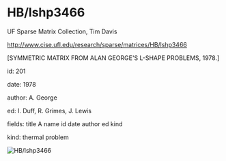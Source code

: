 # HB/lshp3466

 UF Sparse Matrix Collection, Tim Davis

 http://www.cise.ufl.edu/research/sparse/matrices/HB/lshp3466

 [SYMMETRIC MATRIX FROM ALAN GEORGE'S L-SHAPE PROBLEMS, 1978.]

 id: 201

 date: 1978

 author: A. George

 ed: I. Duff, R. Grimes, J. Lewis

 fields: title A name id date author ed kind

 kind: thermal problem

![HB/lshp3466](http://www2.research.att.com/~yifanhu/GALLERY/GRAPHS/GIF_SMALL/HB@lshp3466.gif)